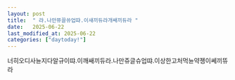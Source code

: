 ```yaml
---
layout: post
title:  " 랴.나만쮸끌쓔업땨.이섀끼듀랴개쌔끼듀라 "
date:   2025-06-22
last_modified_at: 2025-06-22
categories: ["daytoday!"]
---
```


너히오디사뉸지다알규이땨.이깨쌔끼듀라.나만쥬글슈업땨.이상한고처먹뉸약졩이쎄끼뜌라
